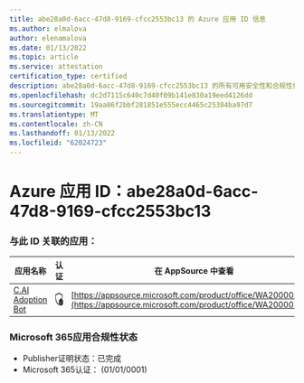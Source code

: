 ```yaml
---
title: abe28a0d-6acc-47d8-9169-cfcc2553bc13 的 Azure 应用 ID 信息
ms.author: elmalova
author: elenamalova
ms.date: 01/13/2022
ms.topic: article
ms.service: attestation
certification_type: certified
description: abe28a0d-6acc-47d8-9169-cfcc2553bc13 的所有可用安全性和合规性信息。
ms.openlocfilehash: dc2d7115c640c7d40f09b141e830a19eed4126dd
ms.sourcegitcommit: 19aa86f2bbf281851e555ecc4465c25384ba97d7
ms.translationtype: MT
ms.contentlocale: zh-CN
ms.lasthandoff: 01/13/2022
ms.locfileid: "62024723"
---
```

# <a name="azure-app-id-abe28a0d-6acc-47d8-9169-cfcc2553bc13"></a>Azure 应用 ID：abe28a0d-6acc-47d8-9169-cfcc2553bc13


### <a name="apps-associated-with-this-id"></a>与此 ID 关联的应用：
| **应用名称** | **认证** | **在 AppSource 中查看** |
|--------------|---------------|-----------------------|
| [C.AI Adoption Bot](https://docs.microsoft.com/microsoft-365-app-certification/forward/WA200002633) | <img alt="Certified application badge" src="../media/certified-badge.png" height="25" width="25" /> | [https://appsource.microsoft.com/product/office/WA200002633](https://appsource.microsoft.com/product/office/WA200002633) |

### <a name="microsoft-365-app-compliance-status"></a>Microsoft 365应用合规性状态
- Publisher证明状态：已完成
- Microsoft 365认证： (01/01/0001) 
